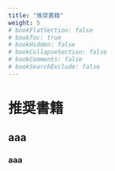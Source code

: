 ```yaml
---
title: "推奨書籍"
weight: 5
# bookFlatSection: false
# bookToc: true
# bookHidden: false
# bookCollapseSection: false
# bookComments: false
# bookSearchExclude: false
---
```


# 推奨書籍

## aaa
### aaa
